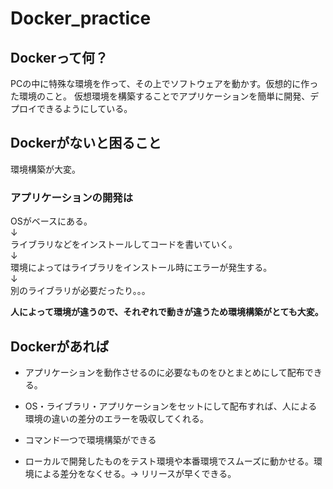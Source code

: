 # Docker_practice

## Dockerって何？
PCの中に特殊な環境を作って、その上でソフトウェアを動かす。仮想的に作った環境のこと。
仮想環境を構築することでアプリケーションを簡単に開発、デプロイできるようにしている。

## Dockerがないと困ること
環境構築が大変。

### アプリケーションの開発は
OSがベースにある。<br>
↓<br>
ライブラリなどをインストールしてコードを書いていく。<br>
↓<br>
環境によってはライブラリをインストール時にエラーが発生する。<br>
↓<br>
別のライブラリが必要だったり。。。<br>


**人によって環境が違うので、それぞれで動きが違うため環境構築がとても大変。**

## Dockerがあれば
- アプリケーションを動作させるのに必要なものをひとまとめにして配布できる。
　
- OS・ライブラリ・アプリケーションをセットにして配布すれば、人による環境の違いの差分のエラーを吸収してくれる。

- コマンド一つで環境構築ができる

- ローカルで開発したものをテスト環境や本番環境でスムーズに動かせる。環境による差分をなくせる。→ リリースが早くできる。
